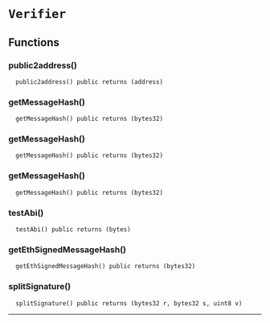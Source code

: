 # `Verifier`






## Functions


### public2address()
  
  
  

```solidity
  public2address() public returns (address)
```




### getMessageHash()
  
  
  

```solidity
  getMessageHash() public returns (bytes32)
```




### getMessageHash()
  
  
  

```solidity
  getMessageHash() public returns (bytes32)
```




### getMessageHash()
  
  
  

```solidity
  getMessageHash() public returns (bytes32)
```




### testAbi()
  
  
  

```solidity
  testAbi() public returns (bytes)
```




### getEthSignedMessageHash()
  
  
  

```solidity
  getEthSignedMessageHash() public returns (bytes32)
```




### splitSignature()
  
  
  

```solidity
  splitSignature() public returns (bytes32 r, bytes32 s, uint8 v)
```




---




